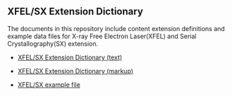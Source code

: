 ## XFEL/SX Extension Dictionary

The documents in this repository include content extension definitions and example data files
for X-ray Free Electron Laser(XFEL) and Serial Crystallography(SX) extension.

- [XFEL/SX Extension Dictionary (text)](xfel-extensions-v3.dic)

- [XFEL/SX Extension Dictionary (markup)](xfel-extensions-v3.md)

- [XFEL/SX example file](xfel_example_20200124.cif)
